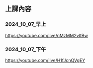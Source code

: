 ## 上課內容


### 2024_10_07_早上

https://youtube.com/live/nMzMM2vltBw

### 2024_10_07_下午

https://youtube.com/live/H1fJcnQVgEY

